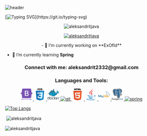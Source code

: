 
![header](https://capsule-render.vercel.app/api?type=waving&color=gradient&customColorList=12&height=256&section=header&text=Welcome%20to%20my%20GitHub%20profile!&fontSize=50&animation=fadeIn&fontAlignY=38)

[![Typing SVG](https://readme-typing-svg.herokuapp.com?font=Rubick&duration=5500&color=0AB30E&center=true&multiline=true&width=1000&height=70&lines=I'm+Aleksandr+Balabanov,+a+Java+developer!;I'm+glad+to+see+you+here!)](https://git.io/typing-svg)

  
<p align="center"> <img src="https://komarev.com/ghpvc/?username=aleksandritjava&label=Profile%20views&color=0e75b6&style=flat" alt="aleksandritjava" /> </p>

<p align="center"> <a href="https://github.com/ryo-ma/github-profile-trophy"><img src="https://github-profile-trophy.vercel.app/?username=aleksandritjava" alt="aleksandritjava" /></a> </p>
<p align="center">
- 🔭 I’m currently working on **ExOfId**

- 🌱 I’m currently learning **Spring**
</p>
<h3 align="center">Connect with me: aleksandrit2332@gmail.com</h3>
<p align="center">
</p>

<h3 align="center">Languages and Tools:</h3>
<p align="center"> <a href="https://getbootstrap.com" target="_blank" rel="noreferrer"> <img src="https://raw.githubusercontent.com/devicons/devicon/master/icons/bootstrap/bootstrap-plain-wordmark.svg" alt="bootstrap" width="40" height="40"/> </a> <a href="https://www.w3schools.com/css/" target="_blank" rel="noreferrer"> <img src="https://raw.githubusercontent.com/devicons/devicon/master/icons/css3/css3-original-wordmark.svg" alt="css3" width="40" height="40"/> </a> <a href="https://www.docker.com/" target="_blank" rel="noreferrer"> <img src="https://raw.githubusercontent.com/devicons/devicon/master/icons/docker/docker-original-wordmark.svg" alt="docker" width="40" height="40"/> </a> <a href="https://git-scm.com/" target="_blank" rel="noreferrer"> <img src="https://www.vectorlogo.zone/logos/git-scm/git-scm-icon.svg" alt="git" width="40" height="40"/> </a> <a href="https://www.w3.org/html/" target="_blank" rel="noreferrer"> <img src="https://raw.githubusercontent.com/devicons/devicon/master/icons/html5/html5-original-wordmark.svg" alt="html5" width="40" height="40"/> </a> <a href="https://www.java.com" target="_blank" rel="noreferrer"> <img src="https://raw.githubusercontent.com/devicons/devicon/master/icons/java/java-original.svg" alt="java" width="40" height="40"/> </a> <a href="https://www.mysql.com/" target="_blank" rel="noreferrer"> <img src="https://raw.githubusercontent.com/devicons/devicon/master/icons/mysql/mysql-original-wordmark.svg" alt="mysql" width="40" height="40"/> </a> <a href="https://www.postgresql.org" target="_blank" rel="noreferrer"> <img src="https://raw.githubusercontent.com/devicons/devicon/master/icons/postgresql/postgresql-original-wordmark.svg" alt="postgresql" width="40" height="40"/> </a> <a href="https://spring.io/" target="_blank" rel="noreferrer"> <img src="https://www.vectorlogo.zone/logos/springio/springio-icon.svg" alt="spring" width="40" height="40"/> </a> </p>

[![Top Langs](https://github-readme-stats.vercel.app/api/top-langs/?username=aleksandritjava)](https://github.com/anuraghazra/github-readme-stats)

<p>&nbsp;<img align="center" src="https://github-readme-stats.vercel.app/api?username=aleksandritjava&show_icons=true&locale=en" alt="aleksandritjava" /></p>

<p><img align="center" src="https://github-readme-streak-stats.herokuapp.com/?user=aleksandritjava&" alt="aleksandritjava" /></p>




